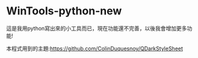 # WinTools-python-new
這是我用python寫出來的小工具而已，現在功能還不完善，以後我會增加更多功能!


本程式用到的主題:https://github.com/ColinDuquesnoy/QDarkStyleSheet
